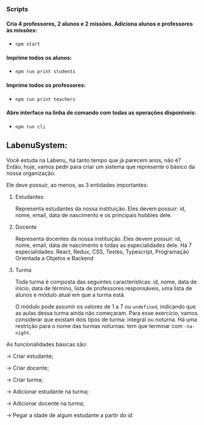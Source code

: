 ### Scripts

#### Cria 4 professores, 2 alunos e 2 missões. Adiciona alunos e professores às missões:

- `npm start`

#### Imprime todos os alunos:

- `npm run print students`

#### Imprime todos os professores:

- `npm run print teachers`

#### Abre interface na linha de comando com todas as operações disponíveis:

- `npm run cli`

## LabenuSystem:

Você estuda na Labenu\_ há tanto tempo que já parecem anos, não é? Então, hoje, vamos pedir para criar um sistema que represente o básico da nossa organização.

Ele deve possuir, ao menos, as 3 entidades importantes:

1. Estudantes

   Representa estudantes da nossa instituição. Eles devem possuir: id, nome, email, data de nascimento e os principais hobbies dele.

2. Docente

   Representa docentes da nossa instituição. Eles devem possuir: id, nome, email, data de nascimento e todas as especialidades dele. Há 7 especialidades: React, Redux, CSS, Testes, Typescript, Programação Orientada a Objetos e Backend

3. Turma

   Toda turma é composta das seguintes características: id, nome, data de início, data de término, lista de professores responsáveis, uma lista de alunos e módulo atual em que a turma está.

   O módulo pode assumir os valores de 1 a 7 ou `undefined`, indicando que as aulas dessa turma ainda não começaram. Para esse exercício, vamos considerar que existam dois tipos de turma: integral ou noturna. Há uma restrição para o nome das turmas noturnas: tem que terminar com `-na-night`.

As funcionalidades básicas são:

→ Criar estudante;

→ Criar docente;

→ Criar turma;

→ Adicionar estudante na turma;

→ Adicionar docente na turma;

→ Pegar a idade de algum estudante a partir do id
